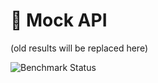 # 🔧 Mock API

<!-- BENCHSCRIBE:START -->

(old results will be replaced here)

<!-- BENCHSCRIBE:END -->

![Benchmark Status](https://github.com/your-org/your-repo/actions/workflows/bench.yml/badge.svg)
